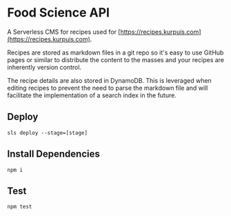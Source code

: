 # Food Science API

A Serverless CMS for recipes used for [https://recipes.kurpuis.com](https://recipes.kurpuis.com).

Recipes are stored as markdown files in a git repo so it's easy to use GitHub pages or similar to distribute the content to the masses and your recipes are inherently version control.

The recipe details are also stored in DynamoDB. This is leveraged when editing recipes to prevent the need to parse the markdown file and will facilitate the implementation of a search index in the future.

## Deploy

`sls deploy --stage=[stage]`

## Install Dependencies

`npm i`

## Test

`npm test`
